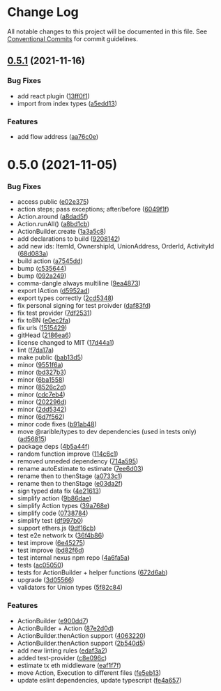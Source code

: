 # Change Log

All notable changes to this project will be documented in this file.
See [Conventional Commits](https://conventionalcommits.org) for commit guidelines.

## [0.5.1](https://github.com/rarible/ts-common/compare/v0.5.0...v0.5.1) (2021-11-16)


### Bug Fixes

* add react plugin ([13ff0f1](https://github.com/rarible/ts-common/commit/13ff0f1f4ad211219a1f491ccfa5725a34156c9b))
* import from index types ([a5edd13](https://github.com/rarible/ts-common/commit/a5edd1347cc01005a70bdf441c1996b43a7f2f6a))


### Features

* add flow address ([aa76c0e](https://github.com/rarible/ts-common/commit/aa76c0ecbe2d37bf33aeeee3fed6fdb92db1553a))





# 0.5.0 (2021-11-05)


### Bug Fixes

* access public ([e02e375](https://github.com/rarible/ts-common/commit/e02e375d228c50eead9ab95c8b7f4d4ff8d357a5))
* action steps; pass exceptions; after/before ([6049f1f](https://github.com/rarible/ts-common/commit/6049f1fef76246f30ae37ac53890aaaccaef6432))
* Action.around ([a8dad5f](https://github.com/rarible/ts-common/commit/a8dad5f8c23fd0904d1e984d7cea0ba1f445441e))
* Action.runAll() ([a8bd1cb](https://github.com/rarible/ts-common/commit/a8bd1cbab4986fa54618191d2cd3410f5842a0dc))
* ActionBuilder.create ([1a3a5c8](https://github.com/rarible/ts-common/commit/1a3a5c8d51f628d933fee54a09766310be4aeb04))
* add declarations to build ([9208142](https://github.com/rarible/ts-common/commit/9208142761897f050ba89980383335ee4f18cd2d))
* add new ids: ItemId, OwnershipId, UnionAddress, OrderId, ActivityId ([68d083a](https://github.com/rarible/ts-common/commit/68d083ae76eea5f167997b973fa64399e920a2f8))
* build action ([a7545dd](https://github.com/rarible/ts-common/commit/a7545ddc124691a4189326388b0b7c7610741654))
* bump ([c535644](https://github.com/rarible/ts-common/commit/c535644844e6b83a95e81011abad06744cd72dbf))
* bump ([092a249](https://github.com/rarible/ts-common/commit/092a249b1c01b6565db792058285a73993c1f659))
* comma-dangle always multiline ([9ea4873](https://github.com/rarible/ts-common/commit/9ea4873ec37e95b8e1f1a7b4cdcb425ba01c6135))
* export IAction ([d5952ad](https://github.com/rarible/ts-common/commit/d5952ade9425327e1d9f2c576b0dd5e9f4a7afc3))
* export types correctly ([2cd5348](https://github.com/rarible/ts-common/commit/2cd5348c5cc1614bdf6e03d6081418969230a884))
* fix personal signing for test proivder ([daf83fd](https://github.com/rarible/ts-common/commit/daf83fddec916f90f04a774637062424299d5f78))
* fix test provider ([7df2531](https://github.com/rarible/ts-common/commit/7df253161e96b93539f3cf5a35d838aa358aebbe))
* fix toBN ([e0ec2fa](https://github.com/rarible/ts-common/commit/e0ec2fa8db08d657b3a49ae5e022032e8fe91fc3))
* fix urls ([1515429](https://github.com/rarible/ts-common/commit/1515429ebd0d79920ddb586ab276ea4625d8973e))
* gitHead ([2186ea6](https://github.com/rarible/ts-common/commit/2186ea686e5eb3393a8e3896826756086d3b05de))
* license changed to MIT ([17d44a1](https://github.com/rarible/ts-common/commit/17d44a1225c507c6a4c8b1f4bcf8878c43c211b2))
* lint ([f7da17a](https://github.com/rarible/ts-common/commit/f7da17a03baf3e6278413135ff2c45a4a14fc7a0))
* make public ([bab13d5](https://github.com/rarible/ts-common/commit/bab13d593d01640c63eed6a5b08dd156a6b78256))
* minor ([9551f6a](https://github.com/rarible/ts-common/commit/9551f6aa777492081db716f78d7af477061f9270))
* minor ([bd327b3](https://github.com/rarible/ts-common/commit/bd327b3a3a2c59f842af509ba7c4b70ee0bf6e66))
* minor ([6ba1558](https://github.com/rarible/ts-common/commit/6ba1558403e1d850f0f23df251766f359a5e301c))
* minor ([8526c2d](https://github.com/rarible/ts-common/commit/8526c2d32c6226e469f4767405b198022e71b5f3))
* minor ([cdc7eb4](https://github.com/rarible/ts-common/commit/cdc7eb4c8a3278137b2e63210ee1b4799510f5a4))
* minor ([202296d](https://github.com/rarible/ts-common/commit/202296dd63d6f564fda4b3f77ad18e9351f07a81))
* minor ([2dd5342](https://github.com/rarible/ts-common/commit/2dd5342793f008bc44ab74e9fec76e6de8b0d744))
* minor ([6d7f562](https://github.com/rarible/ts-common/commit/6d7f562b15ff7a5ff2c7d9462bc64e5505601881))
* minor code fixes ([b91ab48](https://github.com/rarible/ts-common/commit/b91ab48c1d385dc8464b7e31d5da8d2c513a57ef))
* move @rarible/types to dev dependencies (used in tests only) ([ad56815](https://github.com/rarible/ts-common/commit/ad56815e76bc0038b913356463c9372892ad14e1))
* package deps ([4b5a44f](https://github.com/rarible/ts-common/commit/4b5a44f8f93055fb5f1ce980c3516735001f3612))
* random function improve ([114c6c1](https://github.com/rarible/ts-common/commit/114c6c1444f19b76feff63316c76993088d3fc6a))
* removed unneded dependency ([714a595](https://github.com/rarible/ts-common/commit/714a59598311e43430b948c81d4e1ed2b408200b))
* rename autoEstimate to estimate ([7ee6d03](https://github.com/rarible/ts-common/commit/7ee6d036cf7883bbc880177f61ccad7216fb6758))
* rename then to thenStage ([a0733c1](https://github.com/rarible/ts-common/commit/a0733c12407d22554a901efc3d534e5f67e81676))
* rename then to thenStage ([e03da2f](https://github.com/rarible/ts-common/commit/e03da2ffffbc3bf58f07c4ec8f346f7661b77ce1))
* sign typed data fix ([4e21613](https://github.com/rarible/ts-common/commit/4e2161307c7f51d2fa0755f1545cac7b5cc7535f))
* simplify action ([9b86dae](https://github.com/rarible/ts-common/commit/9b86daec142525cb23f2ecca03539c4d5fd5288f))
* simplify Action types ([39a768e](https://github.com/rarible/ts-common/commit/39a768e623380728493e677479c56bd780904757))
* simplify code ([0738784](https://github.com/rarible/ts-common/commit/0738784897ac1dc5a3e11312da4168a8587cdde4))
* simplify test ([df997b0](https://github.com/rarible/ts-common/commit/df997b0d2a842207946587372e0fede8117371f5))
* support ethers.js ([9df16cb](https://github.com/rarible/ts-common/commit/9df16cbc208ae5305cfba43408add99dd03d8231))
* test e2e network tx ([36f4b86](https://github.com/rarible/ts-common/commit/36f4b86aa6c7da6f4068c525e60396c62137204f))
* test improve ([6e45275](https://github.com/rarible/ts-common/commit/6e4527586e16a1ff2a6ac895242305b40742c96a))
* test improve ([bd82f6d](https://github.com/rarible/ts-common/commit/bd82f6dcc0cbe00c6da2b8fcab6372c280f2b47b))
* test internal nexus npm repo ([4a6fa5a](https://github.com/rarible/ts-common/commit/4a6fa5ae4eff18572acd6823838102f70da9a4d7))
* tests ([ac05050](https://github.com/rarible/ts-common/commit/ac05050dda8e5a1e8ab1191aea486c1502749d8d))
* tests for ActionBuilder + helper functions ([672d6ab](https://github.com/rarible/ts-common/commit/672d6ab7f0d55a7e3a8051512aba503658a18079))
* upgrade ([3d05566](https://github.com/rarible/ts-common/commit/3d05566c866002e9fb992943d8c62e19603c7db8))
* validators for Union types ([5f82c84](https://github.com/rarible/ts-common/commit/5f82c84f6beecaadf69a33a6fbcd49a499afa43a))


### Features

* ActionBuilder ([e900dd7](https://github.com/rarible/ts-common/commit/e900dd7780efac7b802d1496c9369444587ca809))
* ActionBuilder + Action ([87e2d0d](https://github.com/rarible/ts-common/commit/87e2d0d99f3215cd5183eed0dc886f7b02793689))
* ActionBuilder.thenAction support ([4063220](https://github.com/rarible/ts-common/commit/4063220d9b072299fbfd05eb2a1f2627d8b1eedb))
* ActionBuilder.thenAction support ([2b540d5](https://github.com/rarible/ts-common/commit/2b540d5e605d22c4f3ad232ba2c39fcdfb4cc17d))
* add new linting rules ([edaf3a2](https://github.com/rarible/ts-common/commit/edaf3a2a01dc93289d3b423f933d326e86205763))
* added test-provider ([c8e096c](https://github.com/rarible/ts-common/commit/c8e096c52d4202ee16d771d201f4a1bf4359339f))
* estimate tx eth middleware ([eaf1f7f](https://github.com/rarible/ts-common/commit/eaf1f7f5028fdfd2c68c68c6f77866c1d44eafd7))
* move Action, Execution to different files ([fe5eb13](https://github.com/rarible/ts-common/commit/fe5eb1368b1dc5b76f5a5a4cdf3dd9cf056e5c41))
* update eslint dependencies, update typescript ([fe4a657](https://github.com/rarible/ts-common/commit/fe4a657a876d72d209ad4dc59c0a59b53f23212a))
